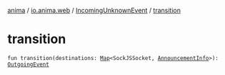 [anima](../../index.md) / [io.anima.web](../index.md) / [IncomingUnknownEvent](index.md) / [transition](./transition.md)

# transition

`fun transition(destinations: `[`Map`](https://kotlinlang.org/api/latest/jvm/stdlib/kotlin.collections/-map/index.html)`<SockJSSocket, `[`AnnouncementInfo`](../-announcement-info/index.md)`>): `[`OutgoingEvent`](../-outgoing-event/index.md)